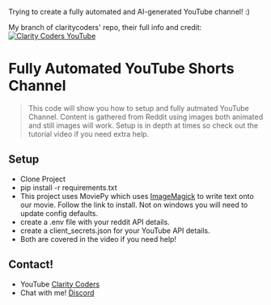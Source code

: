 Trying to create a fully automated and AI-generated YouTube channel! :)






















My branch of claritycoders' repo, their full info and credit: <a href="https://youtu.be/GS_0ZKzrvk0" target="_blank"><img src="https://i.imgur.com/xqj5z4b.png" title="Clarity Coders YouTube" /></a>
# Fully Automated YouTube Shorts Channel
> This code will show you how to setup and fully autmated YouTube Channel.
> Content is gathered from Reddit using images both animated and still images will work.
> Setup is in depth at times so check out the tutorial video if you need extra help.

## Setup
- Clone Project
- pip install -r requirements.txt 
- This project uses MoviePy which uses <a href='https://www.imagemagick.org/script/index.php'>ImageMagick</a> to write text onto our movie. Follow the link to install. Not on windows you will need to update config defaults. 
- create a .env file with your reddit API details.
- create a client_secrets.json for your YouTube API details. 
- Both are covered in the video if you need help!

## Contact!
- YouTube <a href="https://www.youtube.com/claritycoders" target="_blank">Clarity Coders</a>
- Chat with me! <a href="https://discord.gg/cAWW5qq" target="_blank">Discord</a>
